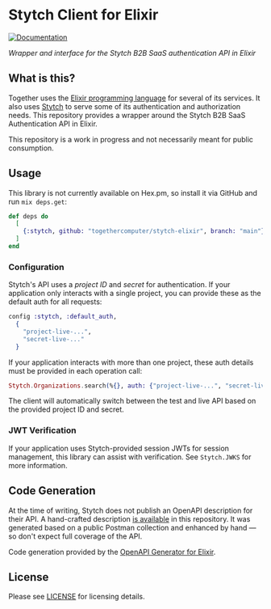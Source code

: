 # Stytch Client for Elixir

[![Documentation](https://img.shields.io/badge/-Documentation-4B275F?logo=elixir&logoColor=white)](https://togethercomputer.github.io/stytch-elixir)

_Wrapper and interface for the Stytch B2B SaaS authentication API in Elixir_

## What is this?

Together uses the [Elixir programming language](https://elixir-lang.org/) for several of its services.
It also uses [Stytch](https://stytch.com/) to serve some of its authentication and authorization needs.
This repository provides a wrapper around the Stytch B2B SaaS Authentication API in Elixir.

This repository is a work in progress and not necessarily meant for public consumption.

## Usage

This library is not currently available on Hex.pm, so install it via GitHub and run `mix deps.get`:

```elixir
def deps do
  [
    {:stytch, github: "togethercomputer/stytch-elixir", branch: "main"}
  ]
end
```

### Configuration

Stytch's API uses a _project ID_ and _secret_ for authentication.
If your application only interacts with a single project, you can provide these as the default auth for all requests:

```elixir
config :stytch, :default_auth,
  {
    "project-live-...",
    "secret-live-..."
  }
```

If your application interacts with more than one project, these auth details must be provided in each operation call:

```elixir
Stytch.Organizations.search(%{}, auth: {"project-live-...", "secret-live-..."})
```

The client will automatically switch between the test and live API based on the provided project ID and secret.

### JWT Verification

If your application uses Stytch-provided session JWTs for session management, this library can assist with verification.
See `Stytch.JWKS` for more information.

## Code Generation

At the time of writing, Stytch does not publish an OpenAPI description for their API.
A hand-crafted description [is available](vendor/stytch-openapi.yml) in this repository.
It was generated based on a public Postman collection and enhanced by hand — so don't expect full coverage of the API.

Code generation provided by the [OpenAPI Generator for Elixir](https://github.com/aj-foster/open-api-generator).

## License

Please see [LICENSE](LICENSE) for licensing details.
